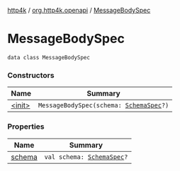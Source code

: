 [http4k](../../index.md) / [org.http4k.openapi](../index.md) / [MessageBodySpec](./index.md)

# MessageBodySpec

`data class MessageBodySpec`

### Constructors

| Name | Summary |
|---|---|
| [&lt;init&gt;](-init-.md) | `MessageBodySpec(schema: `[`SchemaSpec`](../-schema-spec/index.md)`?)` |

### Properties

| Name | Summary |
|---|---|
| [schema](schema.md) | `val schema: `[`SchemaSpec`](../-schema-spec/index.md)`?` |
